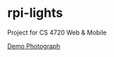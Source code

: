 rpi-lights
==========

Project for CS 4720 Web &amp; Mobile

[Demo Photograph](http://i.imgur.com/2haGgbl.jpg)
